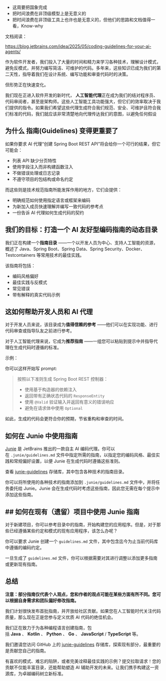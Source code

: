 - 这周要把国象完成
- 把时间浪费在非顶级模型上是无意义的
- 把时间浪费在非顶级工具上也许也是无意义的，但他们的思路和文档值得一看，Know-why

文档阅读：

https://blog.jetbrains.com/idea/2025/05/coding-guidelines-for-your-ai-agents/

作为软件开发者，我们投入了大量的时间和精力来学习各种技术，理解设计模式，避免反模式，并努力编写简洁、可维护的代码。多年来，这些知识已成为我们的第二天性，指导着我们在设计系统、编写功能和审查代码时的决策。

但形势正在快速变化。

我们现在正进入软件开发的新时代， **人工智能代理**正在成为我们的结对程序员、代码审阅者，甚至是架构师。这些人工智能工具功能强大，但它们的效率取决于我们提供的指令。如果我们希望这些代理生成符合我们规范、安全、可维护且符合我们标准的代码，我们就应该非常清楚地向代理传达我们的意图，以避免任何假设

## 为什么 指南(Guidelines) 变得更重要了

如果你要求 AI 代理“创建 Spring Boot REST API”将会给你一个可行的结果，但它可能会：

- 列表 API 缺少分页特性
- 使用字段注入而非构建函数注入
- 不做错误处理或日志记录
- 不遵守项目的包结构或命名约定

而这些则是技术规范指南所能发挥作用的地方，它们会提供：

- 明确规范如何使用指定语言或框架来编码
- 为新加入成员快速理解并编写一致代码的参考点
- 一份告诉 AI 代理如何生成代码的契约

## 我们的目标：打造一个 AI 友好型编码指南的动态目录

我们正在构建一个**指南目录** ——一个以开发人员为中心、支持人工智能的资源，概述了 Java、Spring Boot、Spring Data、Spring Security、Docker、Testcontainers 等常用技术的最佳实践。

该指南将包括：

- 编码风格偏好
- 最佳实践与反模式
- 常见错误
- 带有解释的真实代码示例

## 这如何帮助开发人员和 AI 代理

对于开发人员来说，该目录成为**值得信赖的参考** ——他们可以在实现功能、进行代码审查或指导队友之前进行参考。

对于人工智能代理来说，它成为**推荐指南** ——一组您可以粘贴到提示中并指导代理在生成代码时遵循的标准。

示例：

你可以这样开始写 prompt:

> 按照以下准则生成 Spring Boot REST 控制器：
> - 使用基于构造器的依赖注入
> - 返回带有正确状态代码的 `ResponseEntity`
> - 使用 `@Valid` 验证输入并返回有意义的错误响应
> - 避免在请求体中使用 `Optional`

如此，生成的代码会更符合你的预期，节省重构和审查的时间。

## 如何在 Junie 中使用指南

[Junie](https://www.jetbrains.com/junie/) 是 JetBrains 推出的一款自主 AI 编码代理。你可以在 `.junie/guidelines.md` 文件中指定所需的指南，以指定您的编码风格、最佳实践和常规偏好设置，以便 Junie 在生成代码时遵循这些准则。

查看 [junie-guidelines](https://github.com/JetBrains/junie-guidelines) 存储库，其中包含各种技术的指南目录。

你可以将所使用的各种技术的指南添加到 `.junie/guidelines.md` 文件中，并将任务委托给 Junie。Junie 会在生成代码时考虑这些指南，因此您无需在每个提示中添加这些指南。

## ## 如何在现有（遗留）项目中使用 Junie 指南

对于新建项目，你可以参考目录中的指南，开始构建您的应用程序。但是，对于那些已经遵循某些约定和模式的现有应用程序，该怎么办呢？

你可以要求 Junie 创建一个 `guidelines.md` 文件，其中包含迄今为止当前代码库中遵循的编码约定。

一旦生成了 `guidelines.md` 文件，你可以根据需要对其进行调整以添加更多指南或更新现有指南。

## 总结

**注意：部分指南仅代表个人观点，您和作者的观点可能在某些方面有所不同。您可以根据自身需求和团队偏好修改指南。**

我们计划很快发布首批指南，并开放给社区贡献。如果您在人工智能时代关注代码质量，那么现在正是您参与定义优质 AI 代码的绝佳机会。

我们正在致力于为各种编程语言创建指南，包括 **Java** 、 **Kotlin** 、 **Python** 、 **Go** 、 **JavaScript** / **TypeScript** 等。

我们邀请您访问 GitHub 上的 [junie-guidelines](https://github.com/JetBrains/junie-guidelines) 存储库，探索现有部分，最重要的是贡献您自己的指南。

有喜欢的模式、难忘的陷阱，或者完美诠释最佳实践的示例？提交拉取请求！您的贡献不仅能丰富目录，还能帮助塑造 AI 辅助开发的未来。让我们携手构建这一资源库，为卓越编码树立新标准。